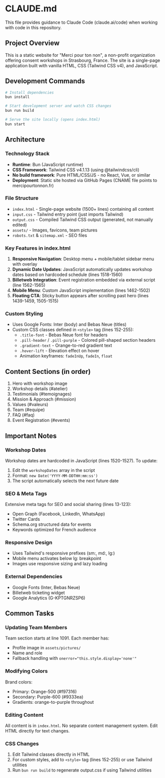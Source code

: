 # CLAUDE.md

This file provides guidance to Claude Code (claude.ai/code) when working with code in this repository.

## Project Overview

This is a static website for "Merci pour ton non", a non-profit organization offering consent workshops in Strasbourg, France. The site is a single-page application built with vanilla HTML, CSS (Tailwind CSS v4), and JavaScript.

## Development Commands

```bash
# Install dependencies
bun install

# Start development server and watch CSS changes
bun run build

# Serve the site locally (opens index.html)
bun start
```

## Architecture

### Technology Stack
- **Runtime**: Bun (JavaScript runtime)
- **CSS Framework**: Tailwind CSS v4.1.13 (using @tailwindcss/cli)
- **No build framework**: Pure HTML/CSS/JS - no React, Vue, or similar
- **Deployment**: Static site hosted via GitHub Pages (CNAME file points to mercipourtonnon.fr)

### File Structure
- `index.html` - Single-page website (1500+ lines) containing all content
- `input.css` - Tailwind entry point (just imports Tailwind)
- `output.css` - Compiled Tailwind CSS output (generated, not manually edited)
- `assets/` - Images, favicons, team pictures
- `robots.txt` & `sitemap.xml` - SEO files

### Key Features in index.html

1. **Responsive Navigation**: Desktop menu + mobile/tablet sidebar menu with overlay
2. **Dynamic Date Updates**: JavaScript automatically updates workshop dates based on hardcoded schedule (lines 1518-1560)
3. **Billetweb Integration**: Event registration embedded via external script (line 1562-1565)
4. **Mobile Menu**: Custom JavaScript implementation (lines 1462-1502)
5. **Floating CTA**: Sticky button appears after scrolling past hero (lines 1439-1459, 1505-1515)

### Custom Styling
- Uses Google Fonts: Inter (body) and Bebas Neue (titles)
- Custom CSS classes defined in `<style>` tag (lines 152-255):
  - `.title-font` - Bebas Neue font for headers
  - `.pill-header` / `.pill-purple` - Colored pill-shaped section headers
  - `.gradient-text` - Orange-to-red gradient text
  - `.hover-lift` - Elevation effect on hover
  - Animation keyframes: `fadeInUp`, `fadeIn`, `float`

## Content Sections (in order)

1. Hero with workshop image
2. Workshop details (#atelier)
3. Testimonials (#temoignages)
4. Mission & Approach (#mission)
5. Values (#valeurs)
6. Team (#equipe)
7. FAQ (#faq)
8. Event Registration (#events)

## Important Notes

### Workshop Dates
Workshop dates are hardcoded in JavaScript (lines 1520-1527). To update:
1. Edit the `workshopDates` array in the script
2. Format: `new Date('YYYY-MM-DDTHH:mm:ss')`
3. The script automatically selects the next future date

### SEO & Meta Tags
Extensive meta tags for SEO and social sharing (lines 13-123):
- Open Graph (Facebook, LinkedIn, WhatsApp)
- Twitter Cards
- Schema.org structured data for events
- Keywords optimized for French audience

### Responsive Design
- Uses Tailwind's responsive prefixes (sm:, md:, lg:)
- Mobile menu activates below lg: breakpoint
- Images use responsive sizing and lazy loading

### External Dependencies
- Google Fonts (Inter, Bebas Neue)
- Billetweb ticketing widget
- Google Analytics (G-KPTGNRZSP6)

## Common Tasks

### Updating Team Members
Team section starts at line 1091. Each member has:
- Profile image in `assets/pictures/`
- Name and role
- Fallback handling with `onerror="this.style.display='none'"`

### Modifying Colors
Brand colors:
- Primary: Orange-500 (#f97316)
- Secondary: Purple-600 (#9333ea)
- Gradients: orange-to-purple throughout

### Editing Content
All content is in `index.html`. No separate content management system. Edit HTML directly for text changes.

### CSS Changes
1. Edit Tailwind classes directly in HTML
2. For custom styles, add to `<style>` tag (lines 152-255) or use Tailwind utilities
3. Run `bun run build` to regenerate output.css if using Tailwind utilities
